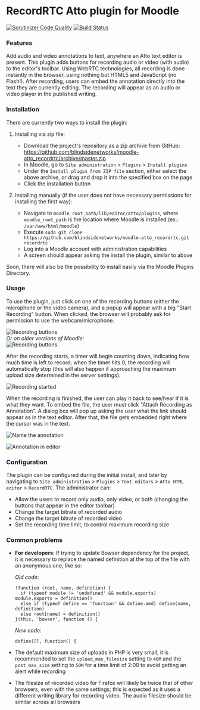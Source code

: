 # RecordRTC Atto plugin for Moodle

[![Scrutinizer Code Quality](https://scrutinizer-ci.com/g/blindsidenetworks/moodle-atto_recordrtc/badges/quality-score.png?b=master)](https://scrutinizer-ci.com/g/jacobprudhomme/moodle-atto_recordrtc/?branch=master)
[![Build Status](https://scrutinizer-ci.com/g/blindsidenetworks/moodle-atto_recordrtc/badges/build.png?b=master)](https://scrutinizer-ci.com/g/jacobprudhomme/moodle-atto_recordrtc/build-status/master)

### Features

Add audio and video annotations to text, anywhere an Atto text editor is present. This plugin adds buttons for recording audio or video (with audio) to the editor's toolbar. Using WebRTC technologies, all recording is done instantly in the browser, using nothing but HTML5 and JavaScript (no Flash!). After recording, users can embed the annotation directly into the text they are currently editing. The recording will appear as an audio or video player in the published writing.

### Installation

There are currently two ways to install the plugin:

1. Installing via zip file:

   * Download the project's repository as a zip archive from GitHub: https://github.com/blindsidenetworks/moodle-atto_recordrtc/archive/master.zip
   * In Moodle, go to `Site administration` > `Plugins` > `Install plugins`
   * Under the `Install plugin from ZIP file` section, either select the above archive, or drag and drop it into the specified box on the page
   * Click the installation button


2. Installing manually (if the user does not have necessary permissions for installing the first way):

   * Navigate to `moodle_root_path/lib/editor/atto/plugins`, where `moodle_root_path` is the location where Moodle is installed (ex.: `/var/www/html/moodle`)
   * Execute `sudo git clone https://github.com/blindsidenetworks/moodle-atto_recordrtc.git recordrtc`
   * Log into a Moodle account with administration capabilities
   * A screen should appear asking the install the plugin, similar to above

Soon, there will also be the possibility to install easily via the Moodle Plugins Directory.

### Usage

To use the plugin, just click on one of the recording buttons (either the microphone or the video camera), and a popup will appear with a big "Start Recording" button. When clicked, the browser will probably ask for permission to use the webcam/microphone.

![Recording buttons](https://user-images.githubusercontent.com/2160185/28581382-0cfd2078-7130-11e7-8181-0d545287a154.png)  
*Or on older versions of Moodle:*  
![Recording buttons](https://user-images.githubusercontent.com/2160185/28581438-31db5748-7130-11e7-96a4-75edf1677601.png)

After the recording starts, a timer will begin counting down, indicating how much time is left to record; when the timer hits 0, the recording will automatically stop (this will also happen if approaching the maximum upload size determined in the server settings).

![Recording started](https://user-images.githubusercontent.com/2160185/28581749-1ab016d4-7131-11e7-919f-d2756da5aec3.png)

When the recording is finished, the user can play it back to see/hear if it is what they want. To embed the file, the user must click "Attach Recording as Annotation". A dialog box will pop up asking the user what the link should appear as in the text editor. After that, the file gets embedded right where the cursor was in the text.

![Name the annotation](https://user-images.githubusercontent.com/2160185/28582017-fe3a64ea-7131-11e7-80ce-3b68bce23cb5.png)

![Annotation in editor](https://user-images.githubusercontent.com/2160185/28582039-0d9a45a4-7132-11e7-8d45-8400a0ef2dd8.png)

### Configuration

The plugin can be configured during the initial install, and later by navigating to `Site administration` > `Plugins` > `Text editors` > `Atto HTML editor` > `RecordRTC`. The administrator can:

* Allow the users to record only audio, only video, or both (changing the buttons that appear in the editor toolbar)
* Change the target bitrate of recorded audio
* Change the target bitrate of recorded video
* Set the recording time limit, to control maximum recording size

### Common problems

* **For developers**: If trying to update Bowser dependency for the project, it is necessary to replace the named definition at the top of the file with an anonymous one, like so:  

  *Old code*:
  ```
  !function (root, name, definition) {
    if (typeof module != 'undefined' && module.exports) module.exports = definition()
    else if (typeof define == 'function' && define.amd) define(name, definition)
    else root[name] = definition()
  }(this, 'bowser', function () {
  ```
  *New code*:
  ```
  define([], function() {
  ```
* The default maximum size of uploads in PHP is very small, it is recommended to set the `upload_max_filesize` setting to `40M` and the `post_max_size` setting to `50M` for a time limit of 2:00 to avoid getting an alert while recording
* The filesize of recorded video for Firefox will likely be twice that of other browsers, even with the same settings; this is expected as it uses a different writing library for recording video. The audio filesize should be similar across all browsers
